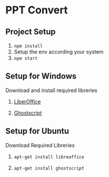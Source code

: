 # PPT Convert

## Project Setup

1) `npm install`
2) Setup the env according your system
3) `npm start`

## Setup for Windows
Download and install required libreries

1) [LiberOffice](https://www.libreoffice.org/download/download/)

2) [Ghostscript](https://www.ghostscript.com/download.html)

## Setup for Ubuntu
Download Required Libreries

1) `apt-get install libreoffice`

2) `apt-get install ghostscript`
